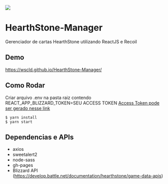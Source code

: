 ![](https://res.cloudinary.com/dble8dnul/image/upload/c_scale,h_470/v1593904874/screenshot-nimbus-capture-2020.07.04-20_19_24_v2x7da.png)

# HearthStone-Manager
Gerenciador de cartas HearthStone utilizando ReactJS e Recoil


## Demo
https://wscld.github.io/HearthStone-Manager/

## Como Rodar
Criar arquivo .env na pasta raiz contendo REACT_APP_BLIZZARD_TOKEN=SEU ACCESS TOKEN
[Access Token pode ser gerado nesse link](https://develop.battle.net/documentation/hearthstone/game-data-apis "Access Token pode ser gerado aqui")

    $ yarn install
    $ yarn start

## Dependencias e APIs
- axios
- sweetalert2
- node-sass
- gh-pages
- Blizzard API (https://develop.battle.net/documentation/hearthstone/game-data-apis)